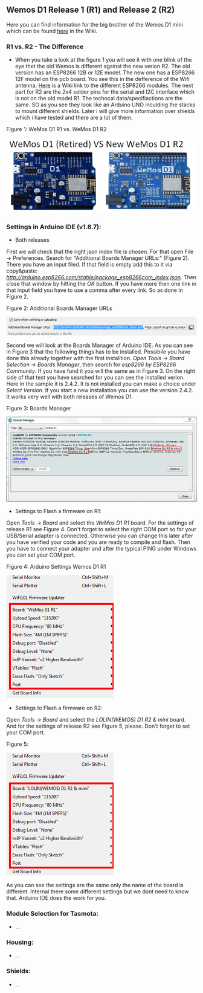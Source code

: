 ## Wemos D1 Release 1 (R1) and Release 2 (R2)

Here you can find information for the big brother of the Wemos D1 mini which can be found [here](https://github.com/arendst/Tasmota/wiki/Wemos%20D1%20Mini) in the Wiki.

### R1 vs. R2 - The Difference
- When you take a look at the figure 1 you will see it with one blink of the eye thet the old Wemos
is different against the new verion R2. The old version has an ESP8266 12B or 12E model. The new one
has a ESP8266 12F model on the pcb board. You see this in the defference of the Wifi antenna. [Here](https://en.wikipedia.org/wiki/ESP8266) is a Wiki link to the different ESP8266 modules. The next part 
for R2 are the 2x4 solder pins for the serial and I2C interface which is not on the old model R1. The 
techncal data/specifiactions are the same. SO as you see they look
like an Arduino UNO inculding the stacks to mount different shields. Later i will give more information 
over shields which i have tested and there are a lot of them. 

Figure 1: WeMos D1 R1 vs. WeMos D1 R2

![WeMos D1 R1 vs. WeMos D1 R2](https://github.com/mike2nl/sensors/blob/master/images/1%20vs%202%20500x200.jpg)

### Settings in Arduino IDE (v1.8.7):
- Both releases

First we will check that the right json index file is chosen. For that open File -> Preferences.
Search for "Additional Boards Manager URLs:" (Figure 2). There you have an input filed. If that field is empty
add this to it via copy&paste: _http://arduino.esp8266.com/stable/package_esp8266com_index.json_.
Then close that window by hitting the _OK_ button. If you have more then one link in that input field
you have to use a comma after every link. So as done in Figure 2.

Figure 2: Additional Boards Manager URLs

![Additional Boards Manager URLs](https://github.com/mike2nl/sensors/blob/master/images/addtional%20urls.PNG)

Second we will look at the Boards Manager of Arduino IDE. As you can see in Figure 3 that the following
things has to be installed. Possibile you have done this already together with the first installtion.
_Open Tools -> Board Selection -> Boards Manager_, then search for _esp8266 by ESP8266 Community_. 
If you have fund it you will the same as in Figure 3. On the right side of that text you have searched
for you can see the installed verion. Here in the sample it is 2.4.2. It is not installed you can make 
a choice under _Select Version_. If you start a new installation you can use the version 2.4.2. It works
very well with both releases of Wemos D1.

Figure 3: Boards Manager

![Boards Manager](https://github.com/mike2nl/sensors/blob/master/images/BoardsManager.png)

- Settings to Flash a firmware on R1:

Open _Tools -> Board_ and select the _WeMos D1 R1_ board. For the settings of release R1 see Figure 4.
Don't forget to select the right COM port so far your USB/Serial adapter is connected. Otherwise you
can change this later after you have verified your code and you are ready to compile and flash. Then
you have to connect your adapter and after the typical PING under Windows you can set your COM port.

Figure 4: Arduino Settings Wemos D1 R1

![Arduino Settings Wemos D1 R1](https://github.com/mike2nl/sensors/blob/master/images/arduino%20settings%20Wemos%20D1%20R1.png)

- Settings to Flash a firmware on R2:

Open _Tools -> Board_ and select the _LOLIN(WEMOS) D1 R2 & mini_ board. And for the settings of 
release R2 see Figure 5, please. Don't forget to set your COM port.

Figure 5: 

![Arduino Settings Wemos D1 R2](https://github.com/mike2nl/sensors/blob/master/images/arduino%20settings%20Wemos%20D1%20R2.png)

As you can see the settings are the same only the name of the board is different. Internal there
some different settings but we dont need to know that. Arduino IDE does the work for you.

### Module Selection for Tasmota:
- ...

### Housing:
- ...

### Shields:
- ...



